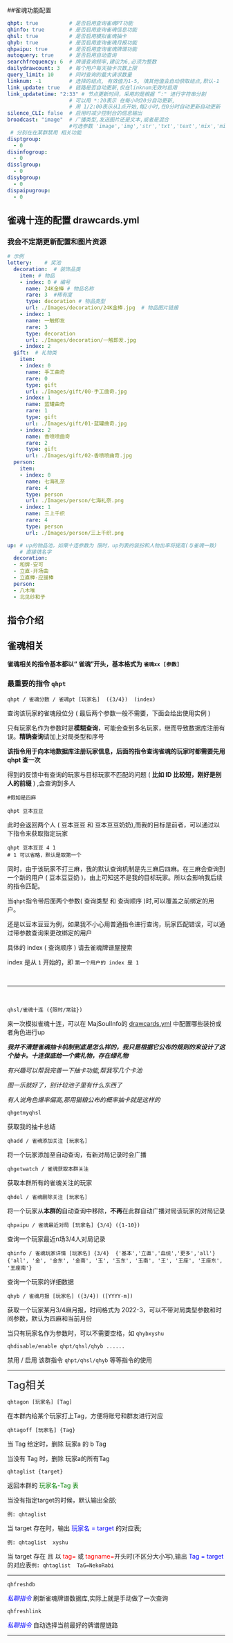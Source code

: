
##雀魂功能配置
```yaml
qhpt: true          # 是否启用查询雀魂PT功能
qhinfo: true        # 是否启用查询雀魂信息功能
qhsl: true          # 是否启用模拟雀魂抽卡
qhyb: true          # 是否启用查询雀魂月报功能
qhpaipu: true       # 是否启用查询雀魂牌谱功能
autoquery: true     # 是否启用自动查询
searchfrequency: 6  # 牌谱查询频率,建议为6,必须为整数
dailydrawcount: 3   # 每个用户每天抽卡次数上限
query_limit: 10     # 同时查询的最大请求数量
linknum: -1         # 选择的结点, 有效值为1-5, 填其他值会自动获取结点,默认-1
link_update: true   # 链路是否自动更新,仅在linknum无效时启用
link_updatetime: "2:33" # 节点更新时间，采用的是根据 “:" 进行字符串分割
                    # 可以用 *:20表示 在每小时20分自动更新, 
                    # 用 1/2:00表示从1点开始,每2小时,在0分时自动更新自动更新
silence_CLI: false  # 启用时减少控制台的信息输出
broadcast: "image"  # 广播类型,发送图片还是文本,或者是混合
                    #可选参数 'image','img','str','txt','text','mix','mixed'
 # 分别在在某群禁用 相关功能
disptgroup:
  - 0
disinfogroup:
  - 0
disslgroup:
  - 0
disybgroup:
  - 0
dispaipugroup:
  - 0
```

## 雀魂十连的配置 drawcards.yml 
### 我会不定期更新配置和图片资源


```yaml
# 示例
lottery:    # 奖池
  decoration:  # 装饰品类
    item: # 物品
    - index: 0 # 编号
      name: 24K金棒 # 物品名称
      rare: 3  #稀有度
      type: decoration # 物品类型
      url: ./Images/decoration/24K金棒.jpg  # 物品图片链接
    - index: 1
      name: 一触即发
      rare: 3
      type: decoration
      url: ./Images/decoration/一触即发.jpg
    - index: 2
  gift:  # 礼物类
    item:
    - index: 0
      name: 手工曲奇
      rare: 0 
      type: gift
      url: ./Images/gift/00-手工曲奇.jpg
    - index: 1
      name: 蓝罐曲奇
      rare: 1
      type: gift
      url: ./Images/gift/01-蓝罐曲奇.jpg
    - index: 2
      name: 香喷喷曲奇
      rare: 2 
      type: gift
      url: ./Images/gift/02-香喷喷曲奇.jpg
  person:
    item:
    - index: 0
      name: 七海礼奈
      rare: 4
      type: person
      url: ./Images/person/七海礼奈.png
    - index: 1
      name: 三上千织
      rare: 4
      type: person
      url: ./Images/person/三上千织.png

up: # up的物品池，如果十连参数为 限时，up列表的装扮和人物出率将提高(与雀魂一致)
    # 直接填名字
  decoration:
  - 和牌-安可
  - 立直-开场曲
  - 立直棒-应援棒
  person:
  - 八木唯
  - 北见纱和子
```

## 指令介绍


## 雀魂相关

**雀魂相关的指令基本都以“ 雀魂”开头，基本格式为 `雀魂xx [参数]`**

### **最重要的指令 `qhpt`**

 ```
qhpt / 雀魂分数 / 雀魂pt [玩家名]  ({3/4})  (index)
 ```

 查询该玩家的雀魂段位分 ( 最后两个参数一般不需要，下面会给出使用实例 )

只有玩家名作为参数时是**模糊查询**，可能会查到多名玩家，继而导致数据库注册有误。**精确查询**请加上对局类型和序号

 **该指令用于向本地数据库注册玩家信息，后面的指令查询雀魂的玩家时都需要先用 qhpt 查一次**

得到的反馈中有查询的玩家与目标玩家不匹配的问题 ( **比如 ID 比较短，刚好是别人的前缀** ) ,会查询到多人

```
#假如是四麻

qhpt 豆本豆豆
```
此时会返回两个人 ( 豆本豆豆 和 豆本豆豆奶奶),而我的目标是前者，可以通过以下指令来获取指定玩家

```
qhpt 豆本豆豆 4 1
# 1 可以省略，默认是取第一个
```
同时，由于该玩家不打三麻，我的默认查询机制是先三麻后四麻。在三麻会查询到一个新的用户 ( 豆本豆豆奶 )，由上可知这不是我的目标玩家。所以会影响我后续的指令匹配。

当`qhpt`指令带后面两个参数( 查询类型 和 查询顺序 )时,可以覆盖之前绑定的用户。

还是以豆本豆豆为例，如果我不小心用普通指令进行查询，玩家匹配错误，可以通过带参数查询来更改绑定的用户

具体的 index ( 查询顺序 ) 请去雀魂牌谱屋搜索

index 是从 `1` 开始的，即 `第一个用户的 index 是 1`

<br>

---

<br>

```
qhsl/雀魂十连 ({限时/常驻}) 
```

来一次模拟雀魂十连，可以在 MajSoulInfo的 [drawcards.yml](../config/MajSoulInfo/drawcards.yml) 中配置哪些装扮或者角色进行up

***我并不清楚雀魂抽卡机制到底是怎么样的，我只是根据它公布的规则的来设计了这个抽卡。十连保底给一个紫礼物，存在绿礼物***

*有兴趣可以帮我完善一下抽卡功能,帮我写几个卡池*

*图一乐就好了，别计较池子里有什么东西了*

*有人说角色爆率偏高,那用猫粮公布的概率抽卡就是这样的*

```
qhgetmyqhsl
```
获取我的抽卡总结

```
qhadd / 雀魂添加关注 [玩家名] 
```

将一个玩家添加至自动查询，有新对局记录时会广播

```
qhgetwatch / 雀魂获取本群关注 
```

获取本群所有的雀魂关注的玩家

```
qhdel / 雀魂删除关注 [玩家名] 
```

将一个玩家从**本群的**自动查询中移除，**不再**在此群自动广播对局该玩家的对局记录

```
qhpaipu / 雀魂最近对局 [玩家名] {3/4} ({1-10})
```

查询一个玩家最近n场3/4人对局记录

```
qhinfo / 雀魂玩家详情 [玩家名] {3/4}  {'基本','立直','血统','更多','all'} {'all', '金', '金东', '金南', '玉', '玉东', '玉南', '王', '王座', '王座东', '王座南'}
```

查询一个玩家的详细数据

```
qhyb / 雀魂月报 [玩家名] ({3/4}) ([YYYY-m])
```
获取一个玩家某月3/4麻月报，时间格式为 2022-3，可以不带对局类型参数和时间参数，默认为四麻和当前月份

当只有玩家名作为参数时，可以不需要空格，如 `qhybxyshu`


```
qhdisable/enable qhpt/qhsl/qhyb ......
```
禁用 / 启用 该群指令 `qhpt/qhsl/qhyb` 等等指令的使用

----
 <font size=5>Tag相关</font>
```
qhtagon [玩家名] [Tag]
```

在本群内给某个玩家打上Tag，方便将账号和群友进行对应

```
qhtagoff [玩家名] {Tag}
```

当 Tag 给定时，删除 玩家a 的 b Tag

当没有 Tag 时，删除 玩家a的所有Tag

```
qhtaglist {target}
```
返回本群的 <font color="green">玩家名-Tag 表</font>  

当没有指定target的时候，默认输出全部; 

```
例: qhtaglist
```

当 target 存在时，输出 <font color="blue">玩家名 = target</font> 的对应表;

```
例: qhtaglist  xyshu
```

当 target 存在 且 以<font color="red"> tag= </font>或 <font color="red">tagname=</font>开头时(不区分大小写),输出 <font color="blue">Tag = target</font> 的对应表```例: qhtaglist  TaG=NekoRabi```

---

```
qhfreshdb
```

*<font color='blue'>私聊指令</font>* 刷新雀魂牌谱数据库,实际上就是手动做了一次查询

```
qhfreshlink
```

*<font color='blue'>私聊指令</font>* 自动选择当前最好的牌谱屋链路

---